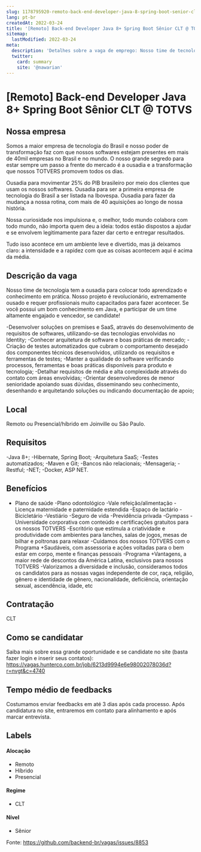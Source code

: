 ```yaml
---
slug: 1178795920-remoto-back-end-developer-java-8-spring-boot-senior-clt-at-totvs
lang: pt-br
createdAt: 2022-03-24
title: '[Remoto] Back-end Developer Java 8+ Spring Boot Sênior CLT @ TOTVS - Vaga de Emprego'
sitemap:
  lastModified: 2022-03-24
meta:
  description: 'Detalhes sobre a vaga de emprego: Nosso time de tecnologia tem a ousadia para colocar todo aprendizado e conhecimento em prática. Nosso projeto é revolucionário, extremamente ousado e requer profissionais muito capacitados para fazer acontecer. Se você possui um bom conhecimento em Java, e participar de um time altamente engajado e vencedor, se candidate! -Desenvolver soluções on premises e SaaS, através do desenvolvimento de requisitos de softwares, utilizando-se das tecnologias envolvidas no Identity; -Conhecer arquitetura de software e boas práticas de mercado; -Criação de testes automatizados que cubram o comportamento desejado dos componentes técnicos desenvolvidos, utilizando os requisitos e ferramentas de testes; -Manter a qualidade do software verificando processos, ferramentas e boas práticas disponíveis para produto e tecnologia; -Detalhar requisitos de média e alta complexidade através do contato com áreas envolvidas; -Orientar desenvolvedores de menor senioridade apoiando suas dúvidas, disseminando seu conhecimento, desenhando e arquitetando soluções ou indicando documentação de apoio;'
  twitter:
    card: summary
    site: '@nawarian'
---
```


# [Remoto] Back-end Developer Java 8+ Spring Boot Sênior CLT @ TOTVS

## Nossa empresa

Somos a maior empresa de tecnologia do Brasil e nosso poder de transformação faz com que nossos softwares estejam presentes em mais de 40mil empresas no Brasil e no mundo.
O nosso grande segredo para estar sempre um passo a frente do mercado é a ousadia e a transformação que nossos TOTVERS promovem todos os dias.

Ousadia para movimentar 25% do PIB brasileiro por meio dos clientes que usam os nossos softwares.
Ousadia para ser a primeira empresa de tecnologia do Brasil a ser listada na Ibovespa.
Ousadia para fazer da mudança a nossa rotina, com mais de 40 aquisições ao longo de nossa história.

Nossa curiosidade nos impulsiona e, o melhor, todo mundo colabora com todo mundo, não importa quem deu a ideia: todos estão dispostos a ajudar e se envolvem legitimamente para fazer dar certo e entregar resultados.

Tudo isso acontece em um ambiente leve e divertido, mas já deixamos claro: a intensidade e a rapidez com que as coisas acontecem aqui é acima da média.

## Descrição da vaga

Nosso time de tecnologia tem a ousadia para colocar todo aprendizado e conhecimento em prática. Nosso projeto é revolucionário, extremamente ousado e requer profissionais muito capacitados para fazer acontecer. Se você possui um bom conhecimento em Java, e participar de um time altamente engajado e vencedor, se candidate!

-Desenvolver soluções on premises e SaaS, através do desenvolvimento de requisitos de softwares, utilizando-se das tecnologias envolvidas no Identity;
-Conhecer arquitetura de software e boas práticas de mercado;
-Criação de testes automatizados que cubram o comportamento desejado dos componentes técnicos desenvolvidos, utilizando os requisitos e ferramentas de testes;
-Manter a qualidade do software verificando processos, ferramentas e boas práticas disponíveis para produto e tecnologia;
-Detalhar requisitos de média e alta complexidade através do contato com áreas envolvidas;
-Orientar desenvolvedores de menor senioridade apoiando suas dúvidas, disseminando seu conhecimento, desenhando e arquitetando soluções ou indicando documentação de apoio;

## Local

Remoto ou Presencial/híbrido em Joinville ou São Paulo. 

## Requisitos

-Java 8+;
-Hibernate, Spring Boot;
-Arquitetura SaaS;
-Testes automatizados;
-Maven e Git;
-Bancos não relacionais;
-Mensageria;
-Restful;
-NET;
-Docker, ASP NET.

## Benefícios

- Plano de saúde
-Plano odontológico
-Vale refeição/alimentação
-Licença maternidade e paternidade estendida
-Espaço de lactário
-Bicicletário
-Vestiário
-Seguro de vida
-Previdência privada
-Gympass
-Universidade corporativa com conteúdo e certificações gratuitos para os nossos TOTVERS
-Escritório que estimula a criatividade e produtividade com ambientes para lanches, salas de jogos, mesas de bilhar e poltronas para relaxar
-Cuidamos dos nossos TOTVERS com o Programa +Saudáveis, com assessoria e ações voltadas para o bem estar em corpo, mente e finanças pessoais
-Programa +Vantagens, a maior rede de descontos da América Latina, exclusivos para nossos TOTVERS
-Valorizamos a diversidade e inclusão, consideramos todos os candidatos para as nossas vagas independente de cor, raça, religião, gênero e identidade de gênero, nacionalidade, deficiência, orientação sexual, ascendência, idade, etc

## Contratação

CLT

## Como se candidatar

Saiba mais sobre essa grande oportunidade e se candidate no site (basta fazer login e inserir seus contatos): https://vagas.hunterco.com.br/job/6213d9994e6e98002078036d?r=nvgt&c=4740

## Tempo médio de feedbacks

Costumamos enviar feedbacks em até 3 dias após cada processo. Após candidatura no site, entraremos em contato para alinhamento e após marcar entrevista.

## Labels
<!-- retire os labels que não fazem sentido à vaga -->

#### Alocação
- Remoto
- Híbrido
- Presencial

#### Regime
- CLT

#### Nível
- Sênior 



Fonte: https://github.com/backend-br/vagas/issues/8853